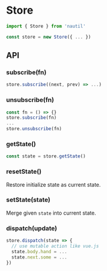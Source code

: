 # Store

```js
import { Store } from 'nautil'

const store = new Store({ ... })
```

## API

### subscribe(fn)

```js
store.subscribe((next, prev) => ...)
```

### unsubscribe(fn)

```js
const fn = () => {}
store.subscribe(fn)
...
store.unsubscribe(fn)
```

### getState()

```js
const state = store.getState()
```

### resetState()

Restore initialize state as current state.

### setState(state)

Merge given `state` into current state.

### dispatch(update)

```js
store.dispatch(state => {
  // use mutable action like vue.js
  state.body.hand = ...
  state.next.some = ...
})
```